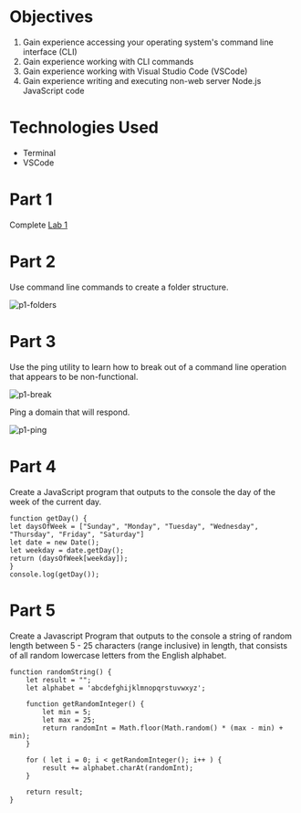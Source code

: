 # Objectives
1. Gain experience accessing your operating system's command line interface (CLI)
2. Gain experience working with CLI commands
3. Gain experience working with Visual Studio Code (VSCode)
4. Gain experience writing and executing non-web server Node.js JavaScript code

# Technologies Used
- Terminal
- VSCode

# Part 1
Complete [Lab 1](https://pozawa1.github.io/cit281-lab1/)

# Part 2
Use command line commands to create a folder structure. 

![p1-folders](https://user-images.githubusercontent.com/83732149/120233199-199b4600-c20a-11eb-8cdb-e12416d18eb5.png)

# Part 3
Use the ping utility to learn how to break out of a command line operation that appears to be non-functional.

![p1-break](https://user-images.githubusercontent.com/83732149/120233317-62eb9580-c20a-11eb-9f6a-052e535a0fc8.png)

Ping a domain that will respond.

![p1-ping](https://user-images.githubusercontent.com/83732149/120233293-55361000-c20a-11eb-87da-a3b482d40e8f.png)

# Part 4
Create a JavaScript program that outputs to the console the day of the week of the current day.
```
function getDay() {
let daysOfWeek = ["Sunday", "Monday", "Tuesday", "Wednesday", "Thursday", "Friday", "Saturday"]
let date = new Date();
let weekday = date.getDay();
return (daysOfWeek[weekday]);
}
console.log(getDay());
```

# Part 5
Create a Javascript Program that outputs to the console a string of random length between 5 - 25 characters (range inclusive) in length, that consists of all random lowercase letters from the English alphabet.
```
function randomString() {
    let result = "";
    let alphabet = 'abcdefghijklmnopqrstuvwxyz';

    function getRandomInteger() {
        let min = 5;
        let max = 25;
        return randomInt = Math.floor(Math.random() * (max - min) + min);
    }    

    for ( let i = 0; i < getRandomInteger(); i++ ) {
        result += alphabet.charAt(randomInt);
    }

    return result;
}
```
